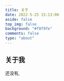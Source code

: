 ```yaml
---
title: 关于
date: 2022-5-25 15:13:00
aside: false
top_img: false
background: "#f8f9fe"
comments: false
type: "about"
---
```


## 关于我

还没有,
